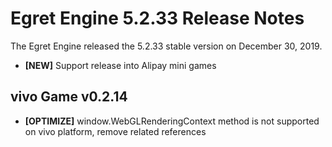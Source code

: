 # Egret Engine 5.2.33 Release Notes
The Egret Engine released the 5.2.33 stable version on December 30, 2019.

- **[NEW]** Support release into Alipay mini games

## vivo Game v0.2.14
- **[OPTIMIZE]**  window.WebGLRenderingContext method is not supported on vivo platform, remove related references
